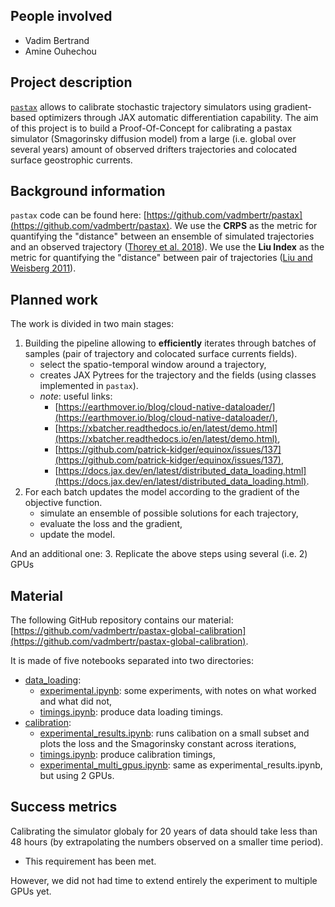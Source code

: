 ## People involved
- Vadim Bertrand
- Amine Ouhechou

## Project description
[`pastax`](https://pastax.readthedocs.io/en/latest/) allows to calibrate stochastic trajectory simulators using gradient-based optimizers through JAX automatic differentiation capability.
The aim of this project is to build a Proof-Of-Concept for calibrating a pastax simulator (Smagorinsky diffusion model) from a large (i.e. global over several years) amount of observed drifters trajectories and colocated surface geostrophic currents.

## Background information
`pastax` code can be found here: [https://github.com/vadmbertr/pastax](https://github.com/vadmbertr/pastax).
We use the **CRPS** as the metric for quantifying the "distance" between an ensemble of simulated trajectories and an observed trajectory ([Thorey et al. 2018](https://doi.org/10.1002/qj.2940)).
We use the **Liu Index** as the metric for quantifying the "distance" between pair of trajectories ([Liu and Weisberg 2011](https://doi.org/10.1029/2010JC006837)).

## Planned work
The work is divided in two main stages:
1. Building the pipeline allowing to **efficiently** iterates through batches of samples (pair of trajectory and colocated surface currents fields).
	- select the spatio-temporal window around a trajectory,
	- creates JAX Pytrees for the trajectory and the fields (using classes implemented in `pastax`).
	- *note*: useful links:
		- [https://earthmover.io/blog/cloud-native-dataloader/](https://earthmover.io/blog/cloud-native-dataloader/),
		- [https://xbatcher.readthedocs.io/en/latest/demo.html](https://xbatcher.readthedocs.io/en/latest/demo.html),
		- [https://github.com/patrick-kidger/equinox/issues/137](https://github.com/patrick-kidger/equinox/issues/137),
		- [https://docs.jax.dev/en/latest/distributed_data_loading.html](https://docs.jax.dev/en/latest/distributed_data_loading.html).
2. For each batch updates the model according to the gradient of the objective function.
	- simulate an ensemble of possible solutions for each trajectory,
	- evaluate the loss and the gradient,
	- update the model.

And an additional one:
3. Replicate the above steps using several (i.e. 2) GPUs

## Material
The following GitHub repository contains our material: [https://github.com/vadmbertr/pastax-global-calibration](https://github.com/vadmbertr/pastax-global-calibration).

It is made of five notebooks separated into two directories:
- [data_loading](https://github.com/vadmbertr/pastax-global-calibration/tree/main/data_loading):
	- [experimental.ipynb](https://github.com/vadmbertr/pastax-global-calibration/tree/main/data_loading/experimental.ipynb): some experiments, with notes on what worked and what did not,
	- [timings.ipynb](https://github.com/vadmbertr/pastax-global-calibration/tree/main/data_loading/timings.ipynb): produce data loading timings.
- [calibration](https://github.com/vadmbertr/pastax-global-calibration/tree/main/calibration):
	- [experimental_results.ipynb](https://github.com/vadmbertr/pastax-global-calibration/tree/main/calibration/experimental_results.ipynb): runs calibation on a small subset and plots the loss and the Smagorinsky constant across iterations,
	- [timings.ipynb](https://github.com/vadmbertr/pastax-global-calibration/tree/main/calibration/timings.ipynb): produce calibration timings,
	- [experimental_multi_gpus.ipynb](https://github.com/vadmbertr/pastax-global-calibration/tree/main/calibration/experimental_multi_gpus.ipynb): same as experimental_results.ipynb, but using 2 GPUs.

## Success metrics
Calibrating the simulator globaly for 20 years of data should take less than 48 hours (by extrapolating the numbers observed on a smaller time period).

- This requirement has been met.

However, we did not had time to extend entirely the experiment to multiple GPUs yet.

